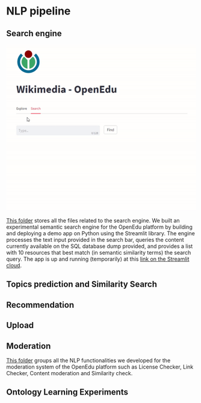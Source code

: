 # NLP pipeline
## Search engine
![Alt Text](https://github.com/WomenPlusPlus/deploy-impact-22-openedu-e/blob/Restructure/src/NLP/Content%20SearchDemo%20App/search_engine_video.gif)

[This folder](https://github.com/WomenPlusPlus/deploy-impact-22-openedu-e/tree/Restructure/src/NLP/Content%20SearchDemo%20App) stores all the files related to the search engine. We built an experimental semantic search engine for the OpenEdu platform by building and deploying a demo app on Python using the Streamlit library. The engine processes the text input provided in the search bar, queries the content currently available on the SQL database dump provided, and provides a list with 10 resources that best match (in semantic similarity terms) the search query. The app is up and running (temporarily) at this [link on the Streamlit cloud](https://slashlan-test-streamlit-openedu-search-engine-app-test-0qqrve.streamlit.app/). 

## Topics prediction and Similarity Search

## Recommendation

## Upload

## Moderation
[This folder](https://github.com/WomenPlusPlus/deploy-impact-22-openedu-e/tree/Restructure/src/NLP/Moderation) groups all the NLP functionalities we developed for the moderation system of the OpenEdu platform such as License Checker, Link Checker, Content moderation and Similarity check.

## Ontology Learning Experiments

